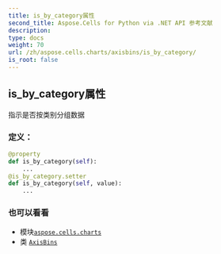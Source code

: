 ```yaml
---
title: is_by_category属性
second_title: Aspose.Cells for Python via .NET API 参考文献
description:
type: docs
weight: 70
url: /zh/aspose.cells.charts/axisbins/is_by_category/
is_root: false
---
```

## is_by_category属性

指示是否按类别分组数据
### 定义：
```python
@property
def is_by_category(self):
    ...
@is_by_category.setter
def is_by_category(self, value):
    ...
```

### 也可以看看
* 模块[`aspose.cells.charts`](../../)
* 类 [`AxisBins`](/cells/python-net/zh/aspose.cells.charts/axisbins)
